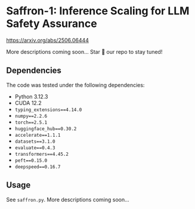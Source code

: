 # Saffron-1: Inference Scaling for LLM Safety Assurance

https://arxiv.org/abs/2506.06444

More descriptions coming soon... Star 🌟 our repo to stay tuned!

## Dependencies

The code was tested under the following dependencies:

- Python 3.12.3
- CUDA 12.2
- `typing_extensions==4.14.0`
- `numpy==2.2.6`
- `torch==2.5.1`
- `huggingface_hub==0.30.2`
- `accelerate==1.1.1`
- `datasets==3.1.0`
- `evaluate==0.4.3`
- `transformers==4.45.2`
- `peft==0.15.0`
- `deepspeed==0.16.7`

## Usage

See `saffron.py`. More descriptions coming soon...
